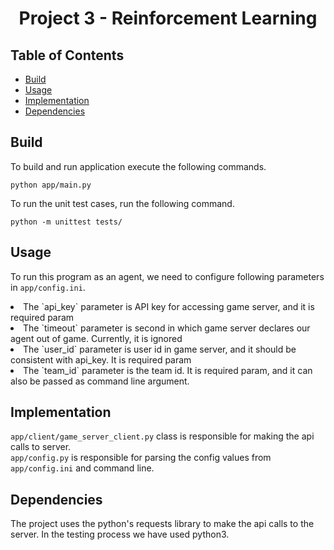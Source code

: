 <h1 align="center">Project 3 - Reinforcement Learning</h1>


## Table of Contents

- [Build](#install)
- [Usage](#usage)
- [Implementation](#implementation)
- [Dependencies](#dependencies)

## Build
To build and run application execute the following commands.

```shell
python app/main.py
```

To run the unit test cases, run the following command.

```shell
python -m unittest tests/
```


## Usage
To run this program as an agent, we need to configure following parameters in ```app/config.ini```.
<li> The `api_key` parameter is API key for accessing game server, and it is required param </li>
<li> The `timeout` parameter is second in which game server declares our agent out of game. Currently, it is ignored </li>
<li> The `user_id` parameter is user id in game server, and it should be consistent with api_key. It is required param </li>
<li>The `team_id` parameter is the team id. It is required param, and it can also be passed as command line argument. </li>

## Implementation
```app/client/game_server_client.py``` class is responsible for making the api calls to server. <br>
```app/config.py``` is responsible for parsing the config values from  ```app/config.ini``` and command line. <br>

## Dependencies
The project uses the python's requests library to make the api calls to the server. In the testing process we have used
python3.